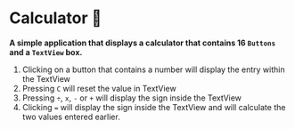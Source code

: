 # Calculator 🧮
**A simple application that displays a calculator that contains 16 `Buttons` and a `TextView` box.**
1. Clicking on a button that contains a number will display the entry within the TextView
2. Pressing `C` will reset the value in TextView
3. Pressing `÷`, `x`, `-` or `+` will display the sign inside the TextView
4. Clicking `=` will display the sign inside the TextView and will calculate the two values entered earlier.
